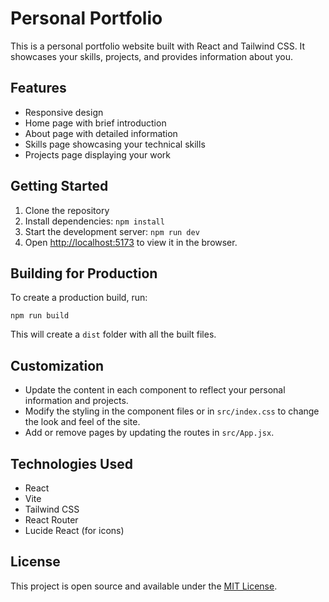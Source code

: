 # Personal Portfolio

This is a personal portfolio website built with React and Tailwind CSS. It showcases your skills, projects, and provides information about you.

## Features

- Responsive design
- Home page with brief introduction
- About page with detailed information
- Skills page showcasing your technical skills
- Projects page displaying your work

## Getting Started

1. Clone the repository
2. Install dependencies: `npm install`
3. Start the development server: `npm run dev`
4. Open [http://localhost:5173](http://localhost:5173) to view it in the browser.

## Building for Production

To create a production build, run:

```
npm run build
```

This will create a `dist` folder with all the built files.

## Customization

- Update the content in each component to reflect your personal information and projects.
- Modify the styling in the component files or in `src/index.css` to change the look and feel of the site.
- Add or remove pages by updating the routes in `src/App.jsx`.

## Technologies Used

- React
- Vite
- Tailwind CSS
- React Router
- Lucide React (for icons)

## License

This project is open source and available under the [MIT License](LICENSE).